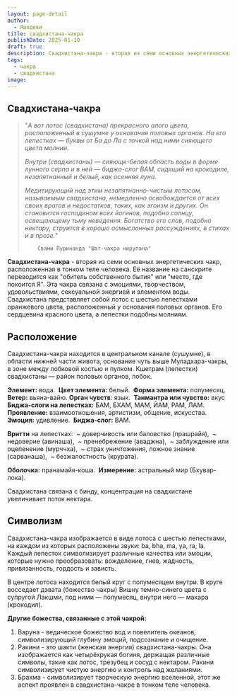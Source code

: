 ```yaml
---
layout: page-detail
author:
  - Яшодеви
title: свадхистана-чакра
publishDate: 2025-01-10
draft: true
description: Свадхистана-чакра - вторая из семи основных энергетических чакр, расположенная в тонком теле человека. Её название на санскрите переводится как "обитель собственного бытия" или "место, где покоится Я". Эта чакра связана с эмоциями, творчеством, удовольствиями, сексуальной энергией и элементом воды.
tags:
  - чакра
  - свадхистана
image:
---
```

## Свадхистана-чакра

> "_А вот лотос (свадхистана) прекрасного алого цвета, расположенный в сушумне у основания половых органов. На его лепестках — буквы от Ба до Ла с точкой над ними сияющего цвета молнии._ 
> 
> _Внутри (свадхистаны) — сияюще-белая область воды в форме лунного серпа и в ней — биджа-слог ВАМ, сидящий на крокодиле, незапятнанный и белый, как осенняя луна._ 
> 
> _Медитирующий над этим незапятнанно-чистым лотосом, называемым свадхистана, немедленно освобождается от всех своих врагов и недостатков, таких, как эгоизм и других. Он становится господином всех йогинов, подобно солнцу, освещающему тьму неведения. Богатство его слов, подобно нектару, струится в хорошо осмысленных рассуждениях, в стихах и в прозе._"
> 
>         Свами Пуринанда "Шат-чакра нирупана"

**Свадхистана-чакра** - вторая из семи основных энергетических чакр, расположенная в тонком теле человека. Её название на санскрите переводится как "обитель собственного бытия" или "место, где покоится Я". Эта чакра связана с эмоциями, творчеством, удовольствиями, сексуальной энергией и элементом воды. 
Свадхистана представляет собой лотос с шестью лепестками оранжевого цвета, расположенный у основания половых органов. Его сердцевина красного цвета, а лепестки подобны молниям. 

## Расположение

Свадхистана-чакра находится в центральном канале (сушумне), в области нижней части живота, основание чуть выше Муладхара-чакры, в зоне между лобковой костью и пупком. Кшетрам (лепестки) свадхистаны — район половых органов, лобок. 

**Элемент:** вода. 
**Цвет элемента:** белый. 
**Форма элемента:** полумесяц. 
**Ветер:** вьяна-вайю.
**Орган чувств**: язык. 
**Танмантра или чувство:** вкус
**Биджа-слоги на лепестках:** БАМ, БХАМ, МАМ, ЙАМ, РАМ, ЛАМ. 
**Проявление:** взаимоотношения, артистизм, общение, искусства. 
**Эмоция:** удивление. 
**Биджа-слог:** ВАМ. 

**Вритти** на лепестках: 
~ доверчивость или баловство (прашрайя), 
~ недоверие (авинаша), 
~ пренебрежение (аваджна), 
~ заблуждение или оцепенение (мурччха), 
~ страх уничтожения, ложное знание (сарванаша), 
~ безжалостность (крурата). 

**Оболочка:** пранамайя-коша. 
**Измерение:** астральный мир (Бхувар-лока). 

Свадхистана связана с бинду, концентрация на свадхистане увеличивает поток нектара. 
 
## Символизм

Свадхистана-чакра изображается в виде лотоса с шестью лепестками, на каждом из которых расположены звуки: ba, bha, ma, ya, ra, la. Каждый лепесток символизирует различные качества или эмоции, которые нужно преобразовать: вожделение, гнев, жадность, привязанность, гордость и зависть.

В центре лотоса находится белый круг с полумесяцем внутри. В круге восседает дэвата (божество чакры) Вишну темно-синего цвета с супругой Лакшми, под ними — полумесяц, внутри него — макара (крокодил).

**Другие божества, связанные с этой чакрой:**
1. Варуна - ведическое божество вод и повелитель океанов, символизирующий глубину эмоций, подсознание и очищение.
2. Ракини - это шакти (женская энергия) свадхистана-чакры. Она изображается как четырёхрукая богиня, держащая различные символы, такие как лотос, трезубец и сосуд с нектаром. Ракини символизирует чистую энергию и контроль над желаниями.
3. Брахма - символизирует творческую энергию вселенной, этот же аспект проявлен в свадхистана-чакре в тонком теле человека.
